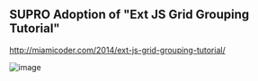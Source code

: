 ## SUPRO Adoption of "Ext JS Grid Grouping Tutorial"

http://miamicoder.com/2014/ext-js-grid-grouping-tutorial/

![image](https://cloud.githubusercontent.com/assets/243627/4830828/7f44c0dc-5f90-11e4-9323-3039a3bd6965.png)
